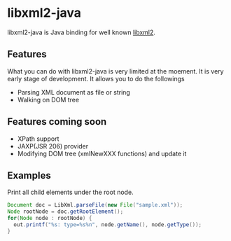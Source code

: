 # libxml2-java

libxml2-java is Java binding for well known [libxml2](http://xmlsoft.org/). 

## Features

What you can do with libxml2-java is very limited at the moement. It is very early stage of development. It allows you to do the followings 

- Parsing XML document as file or string
- Walking on DOM tree  

## Features coming soon

- XPath support 
- JAXP(JSR 206) provider  
- Modifying DOM tree (xmlNewXXX functions) and update it

## Examples 

Print all child elements under the root node.

```java
Document doc = LibXml.parseFile(new File("sample.xml"));
Node rootNode = doc.getRootElement();
for(Node node : rootNode) {
  out.printf("%s: type=%s%n", node.getName(), node.getType());
}
```
